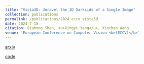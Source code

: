 ```yaml
---
title: "Vista3D: Unravel the 3D Darkside of a Single Image"
collection: publications
permalink: /publications/2024_eccv_vista3d
date: 2024-7-15
citation: Qiuhong Shen, <u>Xingyi Yang</u>, Xinchao Wang
venue: 'European Conference on Computer Vision <b>(ECCV)</b>'
---
```


[arxiv](https://arxiv.org/abs/2409.12193)


[code](https://github.com/florinshen/Vista3D)

